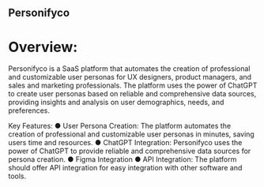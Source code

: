 ## Personifyco

# Overview:
Personifyco is a SaaS platform that automates the creation of professional and customizable user personas for UX designers, product managers, and sales and marketing professionals. The platform uses the power of ChatGPT to create user personas based on reliable and comprehensive data sources, providing insights and analysis on user demographics, needs, and preferences. 

Key Features:
● User Persona Creation: The platform automates the creation of professional and customizable user personas in minutes, saving users time and resources.
● ChatGPT Integration: Personifyco uses the power of ChatGPT to provide reliable and comprehensive data sources for persona creation.
● Figma Integration
● API Integration: The platform should offer API integration for easy integration with other software and tools.
